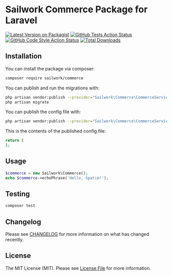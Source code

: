 # Sailwork Commerce Package for Laravel

[![Latest Version on Packagist](https://img.shields.io/packagist/v/sailwork/commerce.svg?style=flat-square)](https://packagist.org/packages/sailwork/commerce)
[![GitHub Tests Action Status](https://img.shields.io/github/workflow/status/sailwork/commerce/run-tests?label=tests)](https://github.com/sailwork/commerce/actions?query=workflow%3Arun-tests+branch%3Amaster)
[![GitHub Code Style Action Status](https://img.shields.io/github/workflow/status/sailwork/commerce/Check%20&%20fix%20styling?label=code%20style)](https://github.com/sailwork/commerce/actions?query=workflow%3A"Check+%26+fix+styling"+branch%3Amaster)
[![Total Downloads](https://img.shields.io/packagist/dt/sailwork/commerce.svg?style=flat-square)](https://packagist.org/packages/sailwork/commerce)

## Installation

You can install the package via composer:

```bash
composer require sailwork/commerce
```

You can publish and run the migrations with:

```bash
php artisan vendor:publish --provider="Sailwork\Commerce\CommerceServiceProvider" --tag="commerce-migrations"
php artisan migrate
```

You can publish the config file with:
```bash
php artisan vendor:publish --provider="Sailwork\Commerce\CommerceServiceProvider" --tag="commerce-config"
```

This is the contents of the published config file:

```php
return [
];
```

## Usage

```php
$commerce = new Sailwork\Commerce();
echo $commerce->echoPhrase('Hello, Spatie!');
```

## Testing

```bash
composer test
```

## Changelog

Please see [CHANGELOG](CHANGELOG.md) for more information on what has changed recently.

## License

The MIT License (MIT). Please see [License File](LICENSE.md) for more information.
